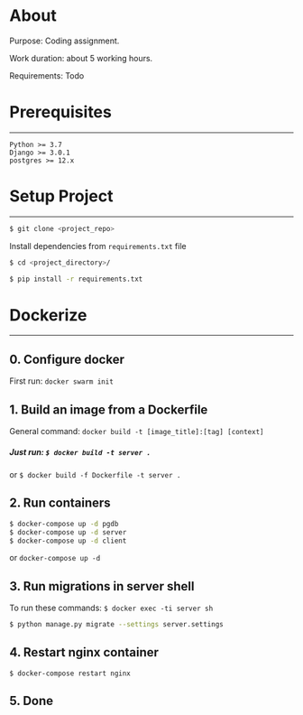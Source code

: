 # About

Purpose: Coding assignment.

Work duration: about 5 working hours.

Requirements:
Todo

# Prerequisites
------

`Python >= 3.7`   
`Django >= 3.0.1`   
`postgres >= 12.x`   

# Setup Project 
------

```bash
$ git clone <project_repo>
```

Install dependencies from `requirements.txt` file

```bash
$ cd <project_directory>/
```

```bash
$ pip install -r requirements.txt
```

# Dockerize
------

## 0. Configure docker

First run: `docker swarm init`

## 1. Build an image from a Dockerfile

General command: `docker build -t [image_title]:[tag] [context]`

##### Just run: `$ docker build -t server .`

or `$ docker build -f Dockerfile -t server .`

## 2. Run containers

```bash
$ docker-compose up -d pgdb
$ docker-compose up -d server
$ docker-compose up -d client
```

or `docker-compose up -d`

## 3. Run migrations in server shell

To run these commands: `$ docker exec -ti server sh`

```bash
$ python manage.py migrate --settings server.settings
```

## 4. Restart nginx container

`$ docker-compose restart nginx`

## 5. Done

